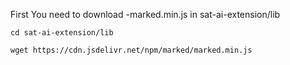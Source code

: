 First You need to download 
-marked.min.js in sat-ai-extension/lib

```
cd sat-ai-extension/lib

wget https://cdn.jsdelivr.net/npm/marked/marked.min.js
```
